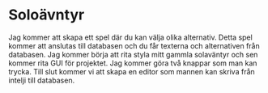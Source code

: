 # Soloävntyr
Jag kommer att skapa ett spel där du kan välja olika alternativ. 
Detta spel kommer att anslutas till databasen och du får texterna och alternativen från databasen. Jag kommer börja att rita styla mitt gammla 
solaväntyr och sen kommer rita GUI för projektet. Jag kommer göra två knappar som man kan trycka.
Till slut kommer vi att skapa en editor som mannen kan skriva från intelji till databasen.
